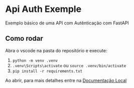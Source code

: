 # Api Auth Exemple

Exemplo básico de uma API com Autênticação com FastAPI

## Como rodar

Abra o vscode na pasta do repositório e execute:

1. `python -m venv .venv`
2. `.venv\Scripts\activate` ou `source .venv/bin/activate`
3. `pip install -r requirements.txt`

Ao abrir, para mais detalhes entre na [Documentação Local](http://127.0.0.1:8080/docs)